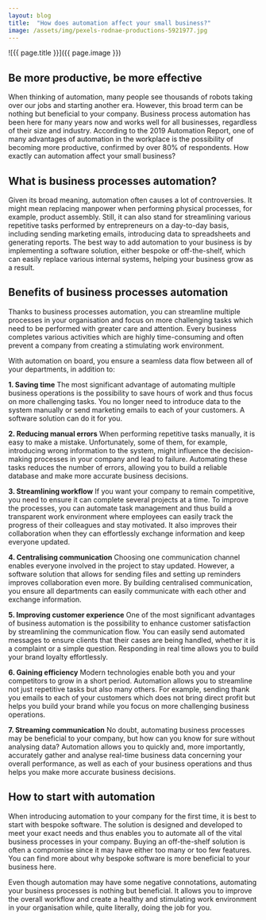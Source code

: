 ```yaml
---
layout: blog
title:  "How does automation affect your small business?"
image: /assets/img/pexels-rodnae-productions-5921977.jpg
---
```


![{{ page.title }}]({{ page.image }})

## Be more productive, be more effective
When thinking of automation, many people see thousands of robots taking over our jobs and starting another era. However, this broad term can be nothing but beneficial to your company. Business process automation has been here for many years now and works well for all businesses, regardless of their size and industry. According to the 2019 Automation Report, one of many advantages of automation in the workplace is the possibility of becoming more productive, confirmed by over 80% of respondents. How exactly can automation affect your small business?

## What is business processes automation?
Given its broad meaning, automation often causes a lot of controversies. It might mean replacing manpower when performing physical processes, for example, product assembly. Still, it can also stand for streamlining various repetitive tasks performed by entrepreneurs on a day-to-day basis, including sending marketing emails, introducing data to spreadsheets and generating reports. The best way to add automation to your business is by implementing a software solution, either bespoke or off-the-shelf, which can easily replace various internal systems, helping your business grow as a result.

## Benefits of business processes automation
Thanks to business processes automation, you can streamline multiple processes in your organisation and focus on more challenging tasks which need to be performed with greater care and attention. Every business completes various activities which are highly time-consuming and often prevent a company from creating a stimulating work environment.

With automation on board, you ensure a seamless data flow between all of your departments, in addition to:

  **1. Saving time**
The most significant advantage of automating multiple business operations is the possibility to save hours of work and thus focus on more challenging tasks. You no longer need to introduce data to the system manually or send marketing emails to each of your customers. A software solution can do it for you.

  **2. Reducing manual errors**
When performing repetitive tasks manually, it is easy to make a mistake. Unfortunately, some of them, for example, introducing wrong information to the system, might influence the decision-making processes in your company and lead to failure. Automating these tasks reduces the number of errors, allowing you to build a reliable database and make more accurate business decisions.

  **3. Streamlining workflow**
If you want your company to remain competitive, you need to ensure it can complete several projects at a time. To improve the processes, you can automate task management and thus build a transparent work environment where employees can easily track the progress of their colleagues and stay motivated. It also improves their collaboration when they can effortlessly exchange information and keep everyone updated.

 **4. Centralising communication**
Choosing one communication channel enables everyone involved in the project to stay updated. However, a software solution that allows for sending files and setting up reminders improves collaboration even more. By building centralised communication, you ensure all departments can easily communicate with each other and exchange information.

 **5. Improving customer experience**
One of the most significant advantages of business automation is the possibility to enhance customer satisfaction by streamlining the communication flow. You can easily send automated messages to ensure clients that their cases are being handled, whether it is a complaint or a simple question. Responding in real time allows you to build your brand loyalty effortlessly.

 **6. Gaining efficiency**
Modern technologies enable both you and your competitors to grow in a short period. Automation allows you to streamline not just repetitive tasks but also many others. For example, sending thank you emails to each of your customers which does not bring direct profit but helps you build your brand while you focus on more challenging business operations.

 **7. Streaming communication**
No doubt, automating business processes may be beneficial to your company, but how can you know for sure without analysing data? Automation allows you to quickly and, more importantly, accurately gather and analyse real-time business data concerning your overall performance, as well as each of your business operations and thus helps you make more accurate business decisions.


## How to start with automation
When introducing automation to your company for the first time, it is best to start with bespoke software. The solution is designed and developed to meet your exact needs and thus enables you to automate all of the vital business processes in your company. Buying an off-the-shelf solution is often a compromise since it may have either too many or too few features. You can find more about why bespoke software is more beneficial to your business here.

Even though automation may have some negative connotations, automating your business processes is nothing but beneficial. It allows you to improve the overall workflow and create a healthy and stimulating work environment in your organisation while, quite literally, doing the job for you.
